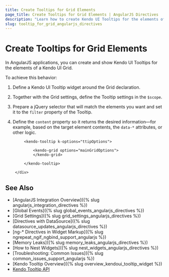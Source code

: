 ```yaml
---
title: Create Tooltips for Grid Elements
page_title: Create Tooltips for Grid Elements | AngularJS Directives
description: "Learn how to create Kendo UI Tooltips for the elements of a Kendo UI Grid in AngularJS applications."
slug: tooltip_for_grid_angularjs_directives
---
```


# Create Tooltips for Grid Elements

In AngularJS applications, you can create and show Kendo UI Tooltips for the elements of a Kendo UI Grid.

To achieve this behavior:   

1. Define a Kendo UI Tooltip widget around the Grid declaration.   
1. Together with the Grid settings, define the Tooltip settings in the `$scope`.   
1. Prepare a jQuery selector that will match the elements you want and set it to the `filter` property of the Tooltip.   
1. Define the `content` property so it returns the desired information&mdash;for example, based on the target element contents, the `data-*` attributes, or other logic.   

	<div id="example" ng-app="KendoDemos">
		<div ng-controller="MyCtrl">

			<kendo-tooltip k-options="ttipOptions">

				<kendo-grid options="mainGridOptions">
				</kendo-grid>

			</kendo-tooltip>

		</div>
	</div>

	<script>
		angular.module("KendoDemos", ["kendo.directives"])
			.controller("MyCtrl", function ($scope) {

				$scope.ttipOptions = {
					filter: "th", //selector to match elements that will get a tooltip
					content: function (e) {
						var target = e.target; // element for which the tooltip is shown
						return "tooltip content for: " + $(target).text(); //generate content for the tooltips
					}
				};

				$scope.mainGridOptions = {
					dataSource: {
						type: "odata",
						transport: {
								read: "//demos.telerik.com/kendo-ui/service/Northwind.svc/Employees"
							},
						pageSize: 5,
						serverPaging: true,
						serverSorting: true
					},
					sortable: true,
					pageable: true,
					columns: [{
								field: "FirstName",
								title: "First Name",
								width: "120px"
							}, {
								field: "LastName",
								title: "Last Name",
								width: "120px"
							}, {
								field: "Country",
								width: "120px"
							}, {
								field: "City",
								width: "120px"
							}, {
								field: "Title"
							}
					]
				};
			})
	</script>

## See Also

* [AngularJS Integration Overview]({% slug angularjs_integration_directives %})
* [Global Events]({% slug global_events_angularjs_directives %})
* [Grid Settings]({% slug grid_settings_angularjs_directives %})
* [Directives with DataSource]({% slug datasource_updates_angularjs_directives %})
* [ng-* Directives in Widget Markup]({% slug ngrepeat_ngif_ngbind_support_angularjs %})
* [Memory Leaks]({% slug memory_leaks_angularjs_directives %})
* [How to Nest Widgets]({% slug nest_widgets_angularjs_directives %})
* [Troubleshooting: Common Issues]({% slug common_issues_support_angularjs %})
* [Kendo Tooltip Overview]({% slug overview_kendoui_tooltip_widget %})
* [Kendo Tooltip API](/api/javascript/ui/tooltip)
